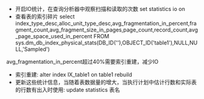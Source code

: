   * 开启IO统计，在查询分析器中观察扫描和读取的次数
set statistics io on
  * 查看表的索引碎片
select index\_type\_desc,alloc\_unit\_type\_desc,avg\_fragmentation\_in\_percent,fragment\_count,avg\_fragment\_size\_in\_pages,page\_count,record\_count,avg\_page\_space\_used\_in\_percent
FROM sys.dm\_db\_index\_physical\_stats(DB\_ID(''),OBJECT\_ID('table1'),NULL,NULL,'Sampled')

avg\_fragmentation\_in\_percent超过40%需要索引重建，减少IO
  * 索引重建:
alter index IX\_table1 on table1 rebuild
  * 更新这些统计信息，当随着表数据量的增大，当执行计划中估计行数和实际表的行数有出入时使用:
update statistics 表名